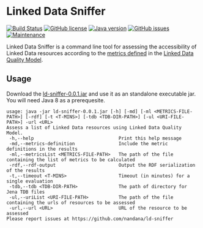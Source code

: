 Linked Data Sniffer
===================
[![Build Status](https://travis-ci.org/ldp4j/ldp4j.svg?branch=master)](https://travis-ci.org/ldp4j/ldp4j)
[![GitHub license](https://img.shields.io/badge/license-Apache%202-blue.svg)](https://raw.githubusercontent.com/nandana/ld-sniffer/master/LICENSE)
[![Java version](https://img.shields.io/badge/java-1.8-green.svg)](http://www.oracle.com/technetwork/java/javase/downloads/jdk8-downloads-2133151.html)
[![GitHub issues](https://img.shields.io/github/issues/nandana/ld-sniffer.svg)](https://github.com/nandana/ld-sniffer/issues)
[![Maintenance](https://img.shields.io/maintenance/yes/2016.svg?maxAge=2592000?style=plastic)](https://twitter.com/nandanamihindu)


Linked Data Sniffer is a command line tool for assessing the accessibility of Linked Data resources according to
the [metrics defined](http://delicias.dia.fi.upm.es/LDQM/index.php/Accessibility) in the
[Linked Data Quality Model](http://www.linkeddata.es/ontology/ldq#).


## Usage

Download the [ld-sniffer-0.0.1.jar](https://github.com/nandana/ld-sniffer/releases/tag/0.0.1) and use it as an standalone executable jar. You will need Java 8 as a prerequesite.
```
usage: java -jar ld-sniffer-0.0.1.jar [-h] [-md] [-ml <METRICS-FILE-PATH>] [-rdf] [-t <T-MINS>] [-tdb <TDB-DIR-PATH>] [-ul <URI-FILE-PATH>] -url <URL>
Assess a list of Linked Data resources using Linked Data Quality Model.
 -h,--help                               Print this help message
 -md,--metrics-definition                Include the metric definitions in the results
 -ml,--metricsList <METRICS-FILE-PATH>   The path of the file containing the list of metrics to be calculated
 -rdf,--rdf-output                       Output the RDF serialization of the results
 -t,--timeout <T-MINS>                   Timeout (in minutes) for a single evaluation
 -tdb,--tdb <TDB-DIR-PATH>               The path of directory for Jena TDB files
 -ul,--uriList <URI-FILE-PATH>           The path of the file containing the urls of resources to be assessed
 -url,--url <URL>                        URL of the resource to be assessed
Please report issues at https://github.com/nandana/ld-sniffer
```
